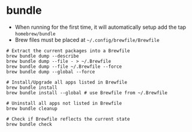# bundle

- When running for the first time, it will automatically setup add the tap `homebrew/bundle`
- Brew files must be placed at `~/.config/brewfile/Brewfile`

```shell
# Extract the current packages into a Brewfile
brew bundle dump --describe
brew bundle dump --file - > ~/.Brewfile
brew bundle dump --file ~/.Brewfile --force
brew bundle dump --global --force

# Install/Upgrade all apps listed in Brewfile
brew bundle install
brew bundle install --global # use Brewfile from ~/.Brewfile

# Uninstall all apps not listed in Brewfile
brew bundle cleanup

# Check if Brewfile reflects the current state
brew bundle check
```
